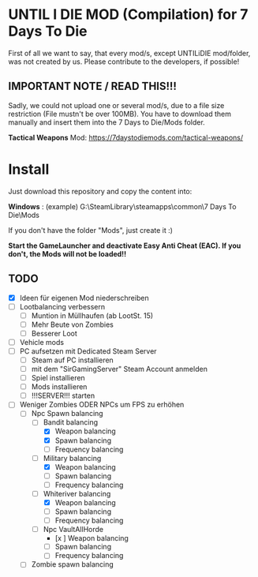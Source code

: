 # UNTIL I DIE MOD (Compilation) for 7 Days To Die

First of all we want to say, that every mod/s, except UNTILiDIE mod/folder, was not created by us. Please contribute to the developers, if possible!

## IMPORTANT NOTE / READ THIS!!!

Sadly, we could not upload one or several mod/s, due to a file size restriction (File mustn't be over 100MB). 
You have to download them manually and insert them into the 7 Days to Die/Mods folder. 

**Tactical Weapons** Mod: https://7daystodiemods.com/tactical-weapons/

# Install

Just download this repository and copy the content into:

**Windows** : (example) G:\SteamLibrary\steamapps\common\7 Days To Die\Mods

If you don't have the folder "Mods", just create it :) 

**Start the GameLauncher and deactivate Easy Anti Cheat (EAC). If you don't, the Mods will not be loaded!!**

## TODO

* [x] Ideen für eigenen Mod niederschreiben
* [ ] Lootbalancing verbessern
    * [ ] Muntion in Müllhaufen (ab LootSt. 15)
    * [ ] Mehr Beute von Zombies
    * [ ] Besserer Loot
* [ ] Vehicle mods
* [ ] PC aufsetzen mit Dedicated Steam Server
    * [ ] Steam auf PC installieren
    * [ ] mit dem "SirGamingServer" Steam Account anmelden
    * [ ] Spiel installieren
    * [ ] Mods installieren
    * [ ] !!!SERVER!!! starten
* [ ] Weniger Zombies ODER NPCs um FPS zu erhöhen
   * [ ] Npc Spawn balancing
      * [ ] Bandit balancing
         * [x] Weapon balancing
         * [x] Spawn balancing
         * [ ] Frequency balancing 
      * [ ] Military balancing
         * [x] Weapon balancing
         * [ ] Spawn balancing
         * [ ] Frequency balancing 
      * [ ] Whiteriver balancing
         * [x] Weapon balancing
         * [ ] Spawn balancing
         * [ ] Frequency balancing 
      * [ ] Npc VaultAllHorde
         * [x  ] Weapon balancing
         * [ ] Spawn balancing
         * [ ] Frequency balancing     
   * [ ] Zombie spawn balancing
